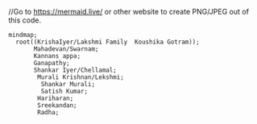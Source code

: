 //Go to https://mermaid.live/  or other website to create PNG/JPEG out of this code. 

```mermaid
mindmap;
  root((KrishaIyer/Lakshmi Family  Koushika Gotram));
       Mahadevan/Swarnam;
       Kannans appa;
       Ganapathy;
       Shankar Iyer/Chellamal;
        Murali Krishnan/Lekshmi;
         Shankar Murali;
         Satish Kumar;
        Hariharan;
        Sreekandan;
        Radha;
```
